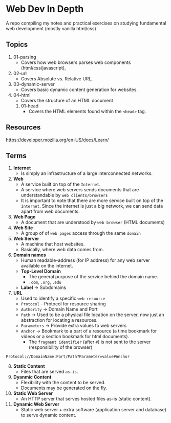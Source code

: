 # Web Dev In Depth

A repo compiling my notes and practical exercises on studying fundamental web development (mostly vanilla html/css)

## Topics

1. 01-parsing
   - Covers how web browsers parses web components (html/css/javascript),
2. 02-url
   - Covers Absolute vs. Relative URL,
3. 03-dynamic-server
   - Covers basic dynamic content generation for websites.
4. 04-html
   - Covers the structure of an HTML document
   1. 01-head
      - Covers the HTML elements found within the `<head>` tag.

## Resources

https://developer.mozilla.org/en-US/docs/Learn/

## Terms

1. **Internet**
   - Is simply an infrastructure of a large interconnected networks.
2. **Web**
   - A service built on top of the `Internet`.
   - A service where web servers sends documents that are understandable by `web clients/browsers`
   - It is important to note that there are more service built on top of the `Internet`. Since the internet is just a big network, we can send data apart from web documents.
3. **Web Page**
   - A document that are understood by `web browser` (HTML documents)
4. **Web Site**
   - A group of of `web pages` access through the same `domain`
5. **Web Server**
   - A machine that host websites.
   - Basically, where web data comes from.
6. **Domain names**
   - Human readable-address (for IP address) for any web server available on the internet.
   - **Top-Level Domain**
      - The general purpose of the service behind the domain name.
      - `.com`, `.org`, `.edu`
   - **Label** -> Subdomains
7. **URL**
   - Used to identify a specific `web resource`
   - `Protocol` - Protocol for resource sharing
   - `Authority` -> Domain Name and Port
   - `Path` -> Used to be a physical file location on the server, now just an abstraction for locating a resources.
   - `Parameters` -> Provide extra values to web servers
   - `Anchor` -> Bookmark to a part of a resource (a time bookmark for videos or a section bookmark for html documents).
      - The `fragment identifier` (after `#`) is not sent to the server (responsibility of the browser)
```
Protocol://DomainName:Port/Path?Parameter=value#Anchor
```
8. **Static Content**
   - Files that are served `as-is`.
9. **Dyanmic Content**
   - Flexibility with the content to be served.
   - Documents may be generated on the fly.
8. **Static Web Server**
   - An HTTP server that serves hosted files as-is (static content).
9. **Dynamic Web Server**
   - Static web server + extra software (application server and database) to serve dynamic content.
   

